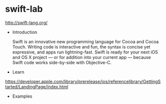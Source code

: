 swift-lab
=========

http://swift-lang.org/

* Introduction 
  
  Swift is an innovative new programming language for Cocoa and Cocoa Touch. Writing code is interactive and fun, the syntax is concise yet expressive, and apps run lightning-fast. Swift is ready for your next iOS and OS X project — or for addition into your current app — because Swift code works side-by-side with Objective-C.

* Learn
  
https://developer.apple.com/library/prerelease/ios/referencelibrary/GettingStarted/LandingPage/index.html

* Examples

